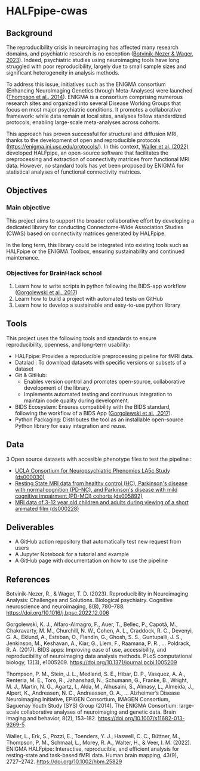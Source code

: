 # HALFpipe-cwas

## Background
The reproducibility crisis in neuroimaging has affected many research domains, and psychiatric research is no exception ([Botvinik-Nezer & Wager, 2023](https://doi.org/10.1016/j.bpsc.2022.12.006)). Indeed, psychiatric studies using neuroimaging tools have long struggled with poor reproducibility, largely due to small sample sizes and significant heterogeneity in analysis methods.

To address this issue, initiatives such as the ENIGMA consortium (Enhancing NeuroImaging Genetics through Meta-Analyses) were launched ([Thompson et al., 2014](https://doi.org/10.1007/s11682-013-9269-5)). ENIGMA is a consortium comprising numerous research sites and organized into several Disease Working Groups that focus on most major psychiatric conditions. It promotes a collaborative framework: while data remain at local sites, analyses follow standardized protocols, enabling large-scale meta-analyses across cohorts.

This approach has proven successful for structural and diffusion MRI, thanks to the development of open and reproducible protocols (https://enigma.ini.usc.edu/protocols/). In this context, [Waller et al. (2022)](https://doi.org/10.1002/hbm.25829) developed HALFpipe, an open-source software that facilitates the preprocessing and extraction of connectivity matrices from functional MRI data. However, no standard tools has yet been proposed by ENIGMA for statistical analyses of functional connectivity matrices.

## Objectives
### Main objective
This project aims to support the broader collaborative effort by developing a dedicated library for conducting Connectome-Wide Association Studies (CWAS) based on connectivity matrices generated by HALFpipe.

In the long term, this library could be integrated into existing tools such as HALFpipe or the ENIGMA Toolbox, ensuring sustainability and continued maintenance.

### Objectives for BrainHack school
1. Learn how to write scripts in python following the BIDS-app workflow ([Gorgolewski et al., 2017](https://doi.org/10.1371/journal.pcbi.1005209))
2. Learn how to build a project with automated tests on GitHub
3. Learn how to develop a sustainable and easy-to-use python library
 
## Tools
This project uses the following tools and standards to ensure reproducibility, openness, and long-term usability:
- HALFpipe: Provides a reproducible preprocessing pipeline for fMRI data.
- Datalad : To download datasets with specific versions or subsets of a dataset
- Git & GitHub: 
   - Enables version control and promotes open-source, collaborative development of the library.
   - Implements automated testing and continuous integration to maintain code quality during development.
- BIDS Ecosystem: Ensures compatibility with the BIDS standard, following the workflow of a BIDS App ([Gorgolewski et al., 2017](https://doi.org/10.1371/journal.pcbi.1005209)).
- Python Packaging: Distributes the tool as an installable open-source Python library for easy integration and reuse.

## Data
3 Open source datasets with accesible phenotype files to test the pipeline : 
- [UCLA Consortium for Neuropsychiatric Phenomics LA5c Study (ds000030)](https://openneuro.org/datasets/ds000030/versions/00016)
- [Resting State MRI data from healthy control (HC), Parkinson's disease with normal cognition (PD-NC), and Parkinson's disease with mild cognitive impairment (PD-MCI) cohorts (ds005892)](https://openneuro.org/datasets/ds005892/versions/1.0.0)
- [MRI data of 3-12 year old children and adults during viewing of a short animated film (ds000228)](https://openneuro.org/datasets/ds000228/versions/1.1.0)
   
## Deliverables
- A GitHub action repository that automatically test new request from users
- A Jupyter Notebook for a tutorial and example
- A GitHub page with documentation on how to use the pipeline

## References
Botvinik-Nezer, R., & Wager, T. D. (2023). Reproducibility in Neuroimaging Analysis: Challenges and Solutions. Biological psychiatry. Cognitive neuroscience and neuroimaging, 8(8), 780–788. https://doi.org/10.1016/j.bpsc.2022.12.006

Gorgolewski, K. J., Alfaro-Almagro, F., Auer, T., Bellec, P., Capotă, M., Chakravarty, M. M., Churchill, N. W., Cohen, A. L., Craddock, R. C., Devenyi, G. A., Eklund, A., Esteban, O., Flandin, G., Ghosh, S. S., Guntupalli, J. S., Jenkinson, M., Keshavan, A., Kiar, G., Liem, F., Raamana, P. R., … Poldrack, R. A. (2017). BIDS apps: Improving ease of use, accessibility, and reproducibility of neuroimaging data analysis methods. PLoS computational biology, 13(3), e1005209. https://doi.org/10.1371/journal.pcbi.1005209

Thompson, P. M., Stein, J. L., Medland, S. E., Hibar, D. P., Vasquez, A. A., Renteria, M. E., Toro, R., Jahanshad, N., Schumann, G., Franke, B., Wright, M. J., Martin, N. G., Agartz, I., Alda, M., Alhusaini, S., Almasy, L., Almeida, J., Alpert, K., Andreasen, N. C., Andreassen, O. A., … Alzheimer’s Disease Neuroimaging Initiative, EPIGEN Consortium, IMAGEN Consortium, Saguenay Youth Study (SYS) Group (2014). The ENIGMA Consortium: large-scale collaborative analyses of neuroimaging and genetic data. Brain imaging and behavior, 8(2), 153–182. https://doi.org/10.1007/s11682-013-9269-5

Waller, L., Erk, S., Pozzi, E., Toenders, Y. J., Haswell, C. C., Büttner, M., Thompson, P. M., Schmaal, L., Morey, R. A., Walter, H., & Veer, I. M. (2022). ENIGMA HALFpipe: Interactive, reproducible, and efficient analysis for resting-state and task-based fMRI data. Human brain mapping, 43(9), 2727–2742. https://doi.org/10.1002/hbm.25829

